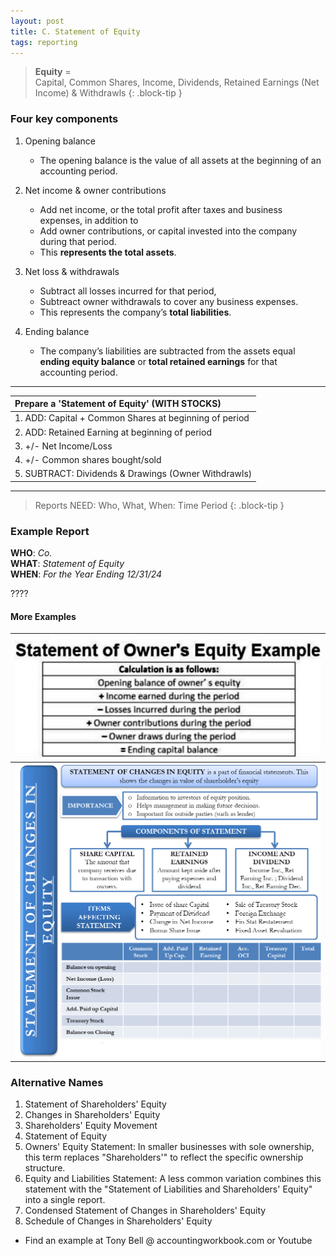 ```yaml
---
layout: post
title: C. Statement of Equity
tags: reporting
---
```


> **Equity** =   
> Capital, Common Shares, Income, Dividends, Retained Earnings (Net Income) & Withdrawls
{: .block-tip }

### Four key components

1. Opening balance 
   - The opening balance is the value of all assets at the beginning of an accounting period.
  
2. Net income & owner contributions 
   - Add net income, or the total profit after taxes and business expenses, in addition to
   - Add owner contributions, or capital invested into the company during that period.
   - This **represents the total assets**.
  
3. Net loss & withdrawals 
   - Subtract all losses incurred for that period,   
   - Subtreact owner withdrawals to cover any business expenses. 
   - This represents the company’s **total liabilities**. 
  
4. Ending balance 
   - The company’s liabilities are subtracted from the assets equal **ending equity balance** or **total retained earnings** for that accounting period.


---

|Prepare a 'Statement of Equity' (WITH STOCKS)|
|:-|
|1. ADD: Capital + Common Shares at beginning of period|
|2. ADD: Retained Earning at beginning of period|
|3.  +/- Net Income/Loss|
|4.  +/- Common shares bought/sold|
|5. SUBTRACT: Dividends & Drawings (Owner Withdrawls)|

---

> Reports NEED: Who, What, When: Time Period
{: .block-tip }

### Example Report

**WHO**: *Co.*  
**WHAT**: *Statement of Equity*  
**WHEN**: *For the Year Ending 12/31/24*  

????

#### More Examples

| ![Example 1](/assets/misc/Statement-of-Owners-Equity-Example.jpg) |
|:-:|
| ![Example 2](/assets/misc/Statement-of-Stockholders-Equity.png)|

### Alternative Names

1. Statement of Shareholders' Equity   
2. Changes in Shareholders' Equity   
3. Shareholders' Equity Movement  
4. Statement of Equity   
5. Owners' Equity Statement: In smaller businesses with sole ownership, this term replaces "Shareholders'" to reflect the specific ownership structure.   
6. Equity and Liabilities Statement: A less common variation combines this statement with the "Statement of Liabilities and Shareholders' Equity" into a single report.   
7. Condensed Statement of Changes in Shareholders' Equity   
8. Schedule of Changes in Shareholders' Equity   
   
- Find an example at Tony Bell @ accountingworkbook.com or Youtube
